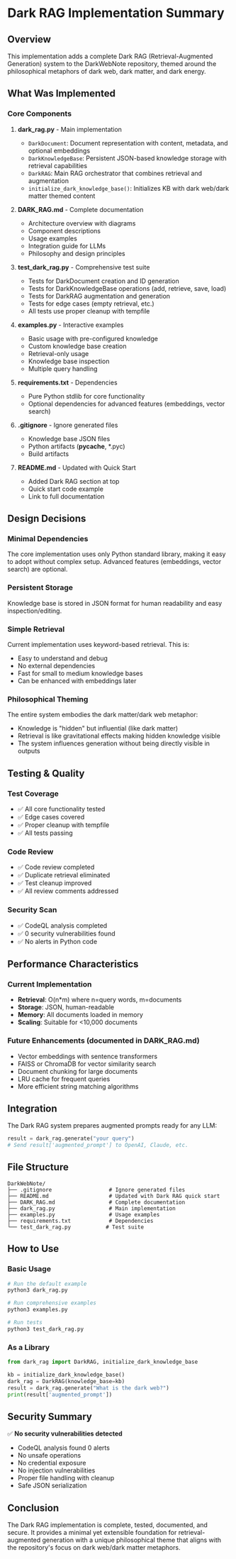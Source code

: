 # Dark RAG Implementation Summary

## Overview
This implementation adds a complete Dark RAG (Retrieval-Augmented Generation) system to the DarkWebNote repository, themed around the philosophical metaphors of dark web, dark matter, and dark energy.

## What Was Implemented

### Core Components

1. **dark_rag.py** - Main implementation
   - `DarkDocument`: Document representation with content, metadata, and optional embeddings
   - `DarkKnowledgeBase`: Persistent JSON-based knowledge storage with retrieval capabilities
   - `DarkRAG`: Main RAG orchestrator that combines retrieval and augmentation
   - `initialize_dark_knowledge_base()`: Initializes KB with dark web/dark matter themed content

2. **DARK_RAG.md** - Complete documentation
   - Architecture overview with diagrams
   - Component descriptions
   - Usage examples
   - Integration guide for LLMs
   - Philosophy and design principles

3. **test_dark_rag.py** - Comprehensive test suite
   - Tests for DarkDocument creation and ID generation
   - Tests for DarkKnowledgeBase operations (add, retrieve, save, load)
   - Tests for DarkRAG augmentation and generation
   - Tests for edge cases (empty retrieval, etc.)
   - All tests use proper cleanup with tempfile

4. **examples.py** - Interactive examples
   - Basic usage with pre-configured knowledge
   - Custom knowledge base creation
   - Retrieval-only usage
   - Knowledge base inspection
   - Multiple query handling

5. **requirements.txt** - Dependencies
   - Pure Python stdlib for core functionality
   - Optional dependencies for advanced features (embeddings, vector search)

6. **.gitignore** - Ignore generated files
   - Knowledge base JSON files
   - Python artifacts (__pycache__, *.pyc)
   - Build artifacts

7. **README.md** - Updated with Quick Start
   - Added Dark RAG section at top
   - Quick start code example
   - Link to full documentation

## Design Decisions

### Minimal Dependencies
The core implementation uses only Python standard library, making it easy to adopt without complex setup. Advanced features (embeddings, vector search) are optional.

### Persistent Storage
Knowledge base is stored in JSON format for human readability and easy inspection/editing.

### Simple Retrieval
Current implementation uses keyword-based retrieval. This is:
- Easy to understand and debug
- No external dependencies
- Fast for small to medium knowledge bases
- Can be enhanced with embeddings later

### Philosophical Theming
The entire system embodies the dark matter/dark web metaphor:
- Knowledge is "hidden" but influential (like dark matter)
- Retrieval is like gravitational effects making hidden knowledge visible
- The system influences generation without being directly visible in outputs

## Testing & Quality

### Test Coverage
- ✅ All core functionality tested
- ✅ Edge cases covered
- ✅ Proper cleanup with tempfile
- ✅ All tests passing

### Code Review
- ✅ Code review completed
- ✅ Duplicate retrieval eliminated
- ✅ Test cleanup improved
- ✅ All review comments addressed

### Security Scan
- ✅ CodeQL analysis completed
- ✅ 0 security vulnerabilities found
- ✅ No alerts in Python code

## Performance Characteristics

### Current Implementation
- **Retrieval**: O(n*m) where n=query words, m=documents
- **Storage**: JSON, human-readable
- **Memory**: All documents loaded in memory
- **Scaling**: Suitable for <10,000 documents

### Future Enhancements (documented in DARK_RAG.md)
- Vector embeddings with sentence transformers
- FAISS or ChromaDB for vector similarity search
- Document chunking for large documents
- LRU cache for frequent queries
- More efficient string matching algorithms

## Integration

The Dark RAG system prepares augmented prompts ready for any LLM:

```python
result = dark_rag.generate("your query")
# Send result['augmented_prompt'] to OpenAI, Claude, etc.
```

## File Structure

```
DarkWebNote/
├── .gitignore                  # Ignore generated files
├── README.md                   # Updated with Dark RAG quick start
├── DARK_RAG.md                 # Complete documentation
├── dark_rag.py                 # Main implementation
├── examples.py                 # Usage examples
├── requirements.txt            # Dependencies
└── test_dark_rag.py           # Test suite
```

## How to Use

### Basic Usage
```bash
# Run the default example
python3 dark_rag.py

# Run comprehensive examples
python3 examples.py

# Run tests
python3 test_dark_rag.py
```

### As a Library
```python
from dark_rag import DarkRAG, initialize_dark_knowledge_base

kb = initialize_dark_knowledge_base()
dark_rag = DarkRAG(knowledge_base=kb)
result = dark_rag.generate("What is the dark web?")
print(result['augmented_prompt'])
```

## Security Summary

✅ **No security vulnerabilities detected**
- CodeQL analysis found 0 alerts
- No unsafe operations
- No credential exposure
- No injection vulnerabilities
- Proper file handling with cleanup
- Safe JSON serialization

## Conclusion

The Dark RAG implementation is complete, tested, documented, and secure. It provides a minimal yet extensible foundation for retrieval-augmented generation with a unique philosophical theme that aligns with the repository's focus on dark web/dark matter metaphors.
